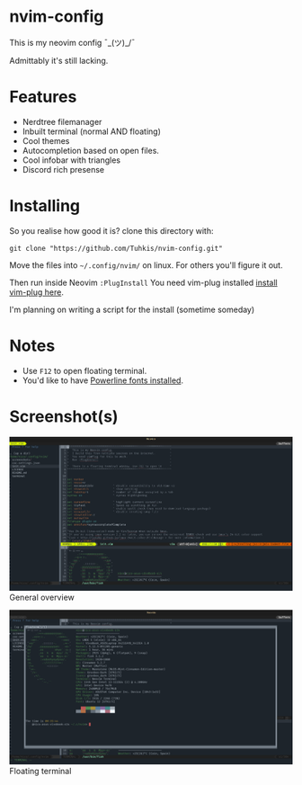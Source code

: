 # nvim-config
This is my neovim config  ¯\_(ツ)_/¯

Admittably it's still lacking.
# Features
- Nerdtree filemanager
- Inbuilt terminal (normal AND floating)
- Cool themes
- Autocompletion based on open files.
- Cool infobar with triangles
- Discord rich presense
# Installing
So you realise how good it is?
clone this directory with:
```
git clone "https://github.com/Tuhkis/nvim-config.git"
```
Move the files into `~/.config/nvim/` on linux. For others you'll figure it out.

Then run inside Neovim `:PlugInstall` You need vim-plug installed [install vim-plug here](https://github.com/junegunn/vim-plug).

I'm planning on writing a script for the install (sometime someday)
# Notes
- Use `F12` to open floating terminal.
- You'd like to have [Powerline fonts installed](https://github.com/powerline/fonts).
# Screenshot(s)
![Screenshot of Nvim](./screenshots/1.png? "Screenshot 1")
General overview

![Screenshot of Nvim](./screenshots/2.png? "Screenshot 2 with floating terminal")
Floating terminal
